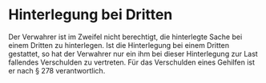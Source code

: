 # Hinterlegung bei Dritten

Der Verwahrer ist im Zweifel nicht berechtigt, die hinterlegte Sache bei einem Dritten zu hinterlegen. Ist die Hinterlegung bei einem Dritten gestattet, so hat der Verwahrer nur ein ihm bei dieser Hinterlegung zur Last fallendes Verschulden zu vertreten. Für das Verschulden eines Gehilfen ist er nach § 278 verantwortlich. 


